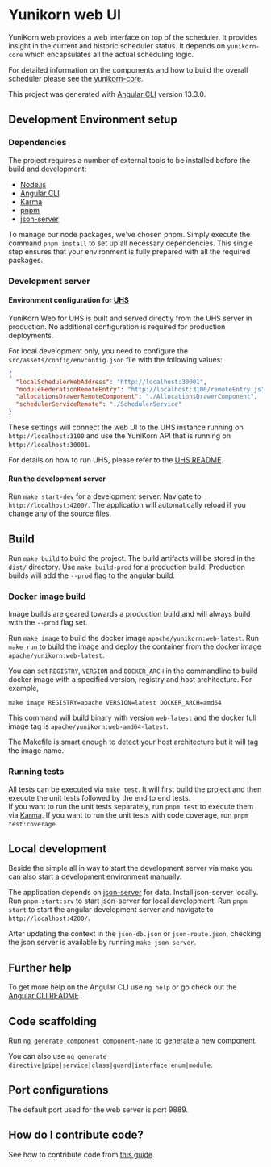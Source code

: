 <!--
 * Licensed to the Apache Software Foundation (ASF) under one
 * or more contributor license agreements.  See the NOTICE file
 * distributed with this work for additional information
 * regarding copyright ownership.  The ASF licenses this file
 * to you under the Apache License, Version 2.0 (the
 * "License"); you may not use this file except in compliance
 * with the License.  You may obtain a copy of the License at
 *
 *     http://www.apache.org/licenses/LICENSE-2.0
 *
 * Unless required by applicable law or agreed to in writing, software
 * distributed under the License is distributed on an "AS IS" BASIS,
 * WITHOUT WARRANTIES OR CONDITIONS OF ANY KIND, either express or implied.
 * See the License for the specific language governing permissions and
 * limitations under the License.
 -->

# Yunikorn web UI

YuniKorn web provides a web interface on top of the scheduler. It provides insight in the current and historic scheduler status.
It depends on `yunikorn-core` which encapsulates all the actual scheduling logic.

For detailed information on the components and how to build the overall scheduler please see the [yunikorn-core](https://github.com/apache/yunikorn-core).

This project was generated with [Angular CLI](https://github.com/angular/angular-cli) version 13.3.0.

## Development Environment setup

### Dependencies

The project requires a number of external tools to be installed before the build and development:

- [Node.js](https://nodejs.org/en/)
- [Angular CLI](https://github.com/angular/angular-cli)
- [Karma](https://karma-runner.github.io)
- [pnpm](https://www.npmjs.com/package/pnpm)
- [json-server](https://www.npmjs.com/package/json-server)

To manage our node packages, we've chosen pnpm. Simply execute the command `pnpm install` to set up all necessary dependencies. This single step ensures that your environment is fully prepared with all the required packages.

### Development server

#### Environment configuration for [UHS](https://github.com/g-Research/unicorn-history-server/)

YuniKorn Web for UHS is built and served directly from the UHS server in production. No additional configuration is required for production deployments.

For local development only, you need to configure the `src/assets/config/envconfig.json` file with the following values:

```json
{
  "localSchedulerWebAddress": "http://localhost:30001",
  "moduleFederationRemoteEntry": "http://localhost:3100/remoteEntry.js",
  "allocationsDrawerRemoteComponent": "./AllocationsDrawerComponent",
  "schedulerServiceRemote": "./SchedulerService"
}
```

These settings will connect the web UI to the UHS instance running on `http://localhost:3100` and use the YuniKorn API that is running on `http://localhost:30001`.

For details on how to run UHS, please refer to the [UHS README](https://github.com/g-Research/unicorn-history-server/blob/main/README.md).

#### Run the development server

Run `make start-dev` for a development server. Navigate to `http://localhost:4200/`. The application will automatically reload if you change any of the source files.

## Build

Run `make build` to build the project. The build artifacts will be stored in the `dist/` directory. Use `make build-prod` for a production build.
Production builds will add the `--prod` flag to the angular build.

### Docker image build

Image builds are geared towards a production build and will always build with the `--prod` flag set.

Run `make image` to build the docker image `apache/yunikorn:web-latest`.
Run `make run` to build the image and deploy the container from the docker image `apache/yunikorn:web-latest`.

You can set `REGISTRY`, `VERSION` and `DOCKER_ARCH` in the commandline to build docker image with a specified version, registry and host architecture. For example,

```
make image REGISTRY=apache VERSION=latest DOCKER_ARCH=amd64
```

This command will build binary with version `web-latest` and the docker full image tag is `apache/yunikorn:web-amd64-latest`.

The Makefile is smart enough to detect your host architecture but it will tag the image name.

### Running tests

All tests can be executed via `make test`. It will first build the project and then execute the unit tests followed by the end to end tests.  
If you want to run the unit tests separately, run `pnpm test` to execute them via [Karma](https://karma-runner.github.io). If you want to run the unit tests with code coverage, run `pnpm test:coverage`.

## Local development

Beside the simple all in way to start the development server via make you can also start a development environment manually.

The application depends on [json-server](https://www.npmjs.com/package/json-server) for data. Install json-server locally. Run `pnpm start:srv` to start json-server for local development.
Run `pnpm start` to start the angular development server and navigate to `http://localhost:4200/`.

After updating the context in the `json-db.json` or `json-route.json`, checking the json server is available by running `make json-server`.

## Further help

To get more help on the Angular CLI use `ng help` or go check out the [Angular CLI README](https://github.com/angular/angular-cli/blob/master/README.md).

## Code scaffolding

Run `ng generate component component-name` to generate a new component.

You can also use `ng generate directive|pipe|service|class|guard|interface|enum|module`.

## Port configurations

The default port used for the web server is port 9889.

## How do I contribute code?

See how to contribute code from [this guide](https://yunikorn.apache.org/community/how_to_contribute).
